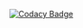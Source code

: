[![Codacy Badge](https://app.codacy.com/project/badge/Grade/af9646fdba1e4af28b2ad3e7f181a942)](https://www.codacy.com/manual/GabrielBalzer/codesmells?utm_source=github.com&amp;utm_medium=referral&amp;utm_content=GabrielBalzer/codesmells&amp;utm_campaign=Badge_Grade)
